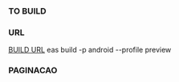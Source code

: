 


### TO BUILD
### URL
<a href="https://docs.expo.dev/build-reference/apk/">BUILD URL</a>
eas build -p android --profile preview

### PAGINACAO



   